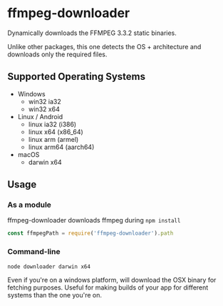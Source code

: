 # ffmpeg-downloader

Dynamically downloads the FFMPEG 3.3.2 static binaries.

Unlike other packages, this one detects the OS + architecture and
downloads only the required files.

## Supported Operating Systems

 - Windows
   - win32 ia32
   - win32 x64
 - Linux / Android
   - linux ia32 (i386)
   - linux x64 (x86_64)
   - linux arm (armel)
   - linux arm64 (aarch64)
 - macOS
   - darwin x64

## Usage

### As a module

ffmpeg-downloader downloads ffmpeg during `npm install`

```javascript
const ffmpegPath = require('ffmpeg-downloader').path
```

### Command-line

```
node downloader darwin x64
``` 

Even if you're on a windows platform, will download the OSX binary for fetching purposes. Useful for making builds of your app for different systems than the one you're on.